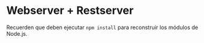 # Webserver + Restserver

Recuerden que deben ejecutar ```npm install``` para reconstruir los módulos de Node.js.